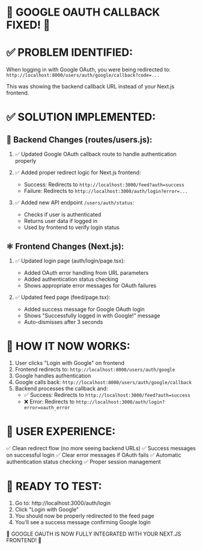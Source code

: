 🔧 GOOGLE OAUTH CALLBACK FIXED! 🔧
=======================================

✅ PROBLEM IDENTIFIED:
======================
When logging in with Google OAuth, you were being redirected to:
`http://localhost:8000/users/auth/google/callback?code=...`

This was showing the backend callback URL instead of your Next.js frontend.

✅ SOLUTION IMPLEMENTED:
========================

🔄 Backend Changes (routes/users.js):
------------------------------------
1. ✅ Updated Google OAuth callback route to handle authentication properly
2. ✅ Added proper redirect logic for Next.js frontend:
   - Success: Redirects to `http://localhost:3000/feed?auth=success`
   - Failure: Redirects to `http://localhost:3000/auth/login?error=...`

3. ✅ Added new API endpoint `/users/auth/status`:
   - Checks if user is authenticated
   - Returns user data if logged in
   - Used by frontend to verify login status

⚛️ Frontend Changes (Next.js):
-----------------------------
1. ✅ Updated login page (auth/login/page.tsx):
   - Added OAuth error handling from URL parameters
   - Added authentication status checking
   - Shows appropriate error messages for OAuth failures

2. ✅ Updated feed page (feed/page.tsx):
   - Added success message for Google OAuth login
   - Shows "Successfully logged in with Google!" message
   - Auto-dismisses after 3 seconds

🔄 HOW IT NOW WORKS:
===================

1. User clicks "Login with Google" on frontend
2. Frontend redirects to: `http://localhost:8000/users/auth/google`
3. Google handles authentication
4. Google calls back: `http://localhost:8000/users/auth/google/callback`
5. Backend processes the callback and:
   - ✅ Success: Redirects to `http://localhost:3000/feed?auth=success`
   - ❌ Error: Redirects to `http://localhost:3000/auth/login?error=oauth_error`

🎯 USER EXPERIENCE:
==================
✅ Clean redirect flow (no more seeing backend URLs)
✅ Success messages on successful login
✅ Clear error messages if OAuth fails
✅ Automatic authentication status checking
✅ Proper session management

🚀 READY TO TEST:
================
1. Go to: http://localhost:3000/auth/login
2. Click "Login with Google"
3. You should now be properly redirected to the feed page
4. You'll see a success message confirming Google login

🎉 GOOGLE OAUTH IS NOW FULLY INTEGRATED WITH YOUR NEXT.JS FRONTEND! 🎉
